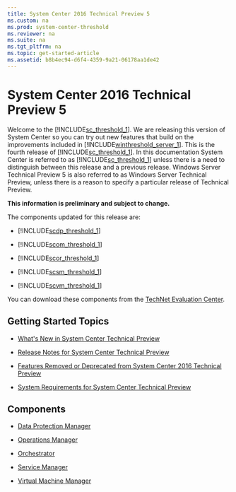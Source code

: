 ```yaml
---
title: System Center 2016 Technical Preview 5
ms.custom: na
ms.prod: system-center-threshold
ms.reviewer: na
ms.suite: na
ms.tgt_pltfrm: na
ms.topic: get-started-article
ms.assetid: b8b4ec94-d6f4-4359-9a21-06178aa1de42
---
```

# System Center 2016 Technical Preview 5
Welcome to the [!INCLUDE[sc_threshold_1](../Token/sc_threshold_1_md.md)]. We are releasing this version of System Center so you can try out new features that build on the improvements included in [!INCLUDE[winthreshold_server_1](../Token/winthreshold_server_1_md.md)]. This is the fourth release of [!INCLUDE[sc_threshold_1](../Token/sc_threshold_1_md.md)]. In this documentation System Center is referred to as [!INCLUDE[sc_threshold_1](../Token/sc_threshold_1_md.md)] unless there is a need to distinguish between this release and a previous release. Windows Server Technical Preview 5 is also referred to as Windows Server Technical Preview, unless there is a reason to specify a particular release of Technical Preview.

**This information is preliminary and subject to change.**

The components updated for this release are:

-   [!INCLUDE[scdp_threshold_1](../Token/scdp_threshold_1_md.md)]

-   [!INCLUDE[scom_threshold_1](../Token/scom_threshold_1_md.md)]

-   [!INCLUDE[scor_threshold_1](../Token/scor_threshold_1_md.md)]

-   [!INCLUDE[scsm_threshold_1](../Token/scsm_threshold_1_md.md)]

-   [!INCLUDE[scvm_threshold_1](../Token/scvm_threshold_1_md.md)]

You can download these components from the [TechNet Evaluation Center](http://www.microsoft.com/en-us/evalcenter/evaluate-system-center-technical-preview).

## Getting Started Topics

-   [What's New in System Center Technical Preview](What-s-New-in-System-Center-Technical-Preview-5.md)

-   [Release Notes for System Center Technical Preview ](Release-Notes-for-System-Center-Technical-Preview-5.md) 

-   [Features Removed or Deprecated from System Center 2016 Technical Preview](../Topic/Features-Removed-or-Deprecated-from-System-Center-2016-Technical-Preview.md)

-   [System Requirements for System Center Technical Preview](../Topic/System-Requirements-for-System-Center-Technical-Preview.md)

## Components

-   [Data Protection Manager](../Topic/Data-Protection-Manager.md)

-   [Operations Manager](../Topic/Operations-Manager.md)

-   [Orchestrator](../Topic/Orchestrator.md)

-   [Service Manager](../Topic/Service-Manager.md)

-   [Virtual Machine Manager](../Topic/Virtual-Machine-Manager.md)

